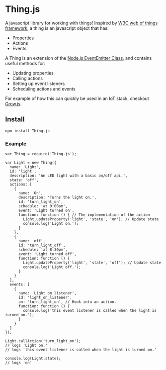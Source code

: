 # Thing.js

A javascript library for working with things! Inspired by [W3C web of things framework](), a thing is an javascript object that has:

* Properties
* Actions
* Events

A Thing is an extension of the [Node.js EventEmitter Class](https://nodejs.org/api/events.html), and contains useful methods for:

* Updating properties
* Calling actions
* Setting up event listeners
* Scheduling actions and events

For example of how this can quickly be used in an IoT stack, checkout [Grow.js](https://github.com/CommonGarden/Grow.js).

## Install
```bash
npm install Thing.js
```

### Example
```
var Thing = require('Thing.js');

var Light = new Thing({
  name: 'Light',
  id: 'light',
  description: 'An LED light with a basic on/off api.',
  state: 'off',
  actions: [
    {
      name: 'On',
      description: 'Turns the light on.',
      id: 'turn_light_on',
      schedule: 'at 9:00am',
      event: 'Light turned on',
      function: function () { // The implementation of the action
        Light.updateProperty('light', 'state', 'on'); // Update state
        console.log('Light on.');
      }
    },
    {
      name: 'off',
      id: 'turn_light_off',
      schedule: 'at 8:30pm',
      event: 'Light turned off',
      function: function () {
        Light.updateProperty('light', 'state', 'off'); // Update state
        console.log('Light off.');
      }
    }
  ],
  events: [
    {
      name: 'Light on listener',
      id: 'light_on_listener',
      on: 'turn_light_on', // Hook into an action.
      function: function () {
        console.log('this event listener is called when the light is turned on.');
      }
    }
  ]
});

Light.callAction('turn_light_on');
// logs 'Light on.'
// logs 'this event listener is called when the light is turned on.'

console.log(Light.state);
// logs 'on'

```

